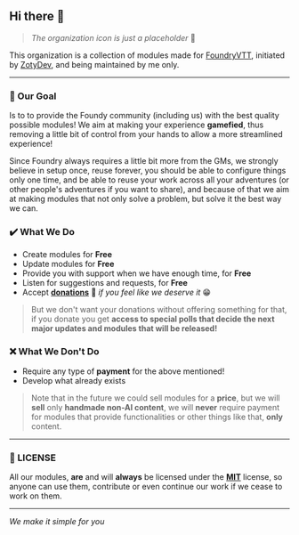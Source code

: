 ## Hi there 👋

> _The organization icon is just a placeholder_ 🤫

This organization is a collection of modules made for [FoundryVTT](https://foundryvtt.com/), initiated by [ZotyDev](https://github.com/ZotyDev), and being maintained by me only.

---
### 🎲 Our Goal
Is to to provide the Foundy community (including us) with the best quality possible modules! We aim at making your experience **gamefied**, thus removing a little bit of control from your hands to allow a more streamlined experience!

Since Foundry always requires a little bit more from the GMs, we strongly believe in setup once, reuse forever, you should be able to configure things only one time, and be able to reuse your work across all your adventures (or other people's adventures if you want to share), and because of that we aim at making modules that not only solve a problem, but solve it the best way we can.

### ✔️ What We Do
- Create modules for **Free**
- Update modules for **Free**
- Provide you with support when we have enough time, for **Free**
- Listen for suggestions and requests, for **Free**
- Accept [**donations**](https://ko-fi.com/zotydev) 💸 _if you feel like we deserve it_ 😁

> But we don't want your donations without offering something for that, if you donate you get **access to special polls that decide the next major updates and modules that will be released!**

### ❌ What We Don't Do
- Require any type of **payment** for the above mentioned!
- Develop what already exists

> Note that in the future we could sell modules for a **price**, but we will **sell** only **handmade non-AI content**, we will **never** require payment for modules that provide functionalities or other things like that, **only** content.

---
### 📃 LICENSE
All our modules, **are** and will **always** be licensed under the [**MIT**](https://github.com/RPG-Made-Simple/.github/blob/main/LICENSE) license, so anyone can use them, contribute or even continue our work if we cease to work on them.

---
_We make it simple for you_

